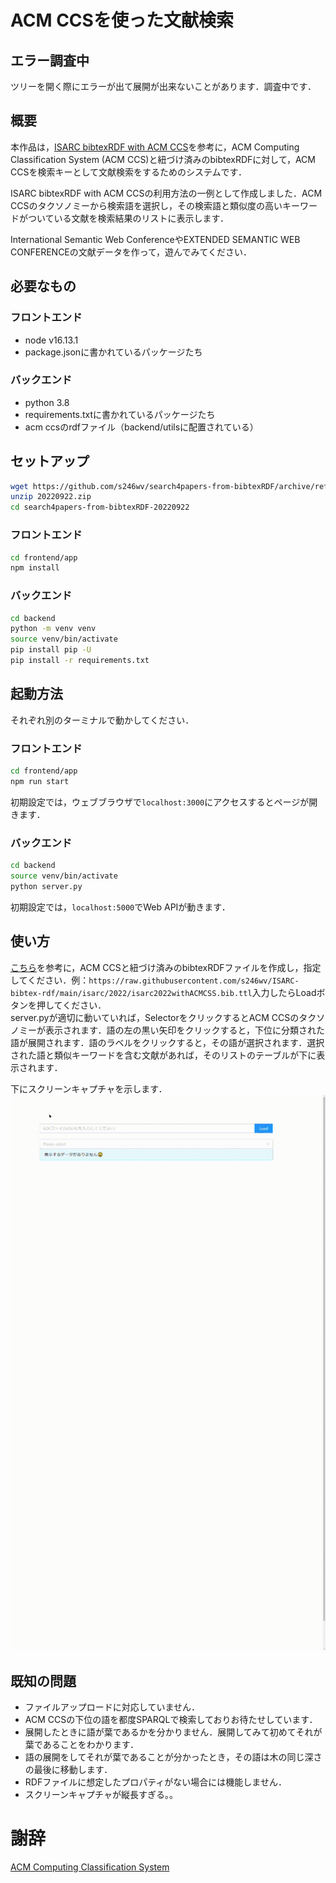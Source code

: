# ACM CCSを使った文献検索

## エラー調査中
ツリーを開く際にエラーが出て展開が出来ないことがあります．調査中です．

## 概要
本作品は，[ISARC bibtexRDF with ACM CCS](https://github.com/s246wv/ISARC-bibtex-rdf/tree/main/acm_ccs_emb)を参考に，ACM Computing Classification System (ACM CCS)と紐づけ済みのbibtexRDFに対して，ACM CCSを検索キーとして文献検索をするためのシステムです．

ISARC bibtexRDF with ACM CCSの利用方法の一例として作成しました．ACM CCSのタクソノミーから検索語を選択し，その検索語と類似度の高いキーワードがついている文献を検索結果のリストに表示します．

International Semantic Web ConferenceやEXTENDED SEMANTIC WEB CONFERENCEの文献データを作って，遊んでみてください．

## 必要なもの
### フロントエンド
- node v16.13.1
- package.jsonに書かれているパッケージたち

### バックエンド
- python 3.8
- requirements.txtに書かれているパッケージたち
- acm ccsのrdfファイル（backend/utilsに配置されている）

## セットアップ
```bash
wget https://github.com/s246wv/search4papers-from-bibtexRDF/archive/refs/tags/20220922.zip
unzip 20220922.zip
cd search4papers-from-bibtexRDF-20220922
```
### フロントエンド
```bash
cd frontend/app
npm install
```

### バックエンド
```bash
cd backend
python -m venv venv
source venv/bin/activate
pip install pip -U
pip install -r requirements.txt
```

## 起動方法
それぞれ別のターミナルで動かしてください．
### フロントエンド
```bash
cd frontend/app
npm run start
```
初期設定では，ウェブブラウザで`localhost:3000`にアクセスするとページが開きます．  

### バックエンド
```bash
cd backend
source venv/bin/activate
python server.py
```
初期設定では，`localhost:5000`でWeb APIが動きます．

## 使い方
[こちら](https://github.com/s246wv/ISARC-bibtex-rdf/tree/main/acm_ccs_emb)を参考に，ACM CCSと紐づけ済みのbibtexRDFファイルを作成し，指定してください．例：`https://raw.githubusercontent.com/s246wv/ISARC-bibtex-rdf/main/isarc/2022/isarc2022withACMCSS.bib.ttl`入力したらLoadボタンを押してください．  
server.pyが適切に動いていれば，SelectorをクリックするとACM CCSのタクソノミーが表示されます．語の左の黒い矢印をクリックすると，下位に分類された語が展開されます．語のラベルをクリックすると，その語が選択されます．選択された語と類似キーワードを含む文献があれば，そのリストのテーブルが下に表示されます．  

下にスクリーンキャプチャを示します．  
![Screen Capture](demo.gif)

## 既知の問題
- ファイルアップロードに対応していません．
- ACM CCSの下位の語を都度SPARQLで検索しておりお待たせしています．
- 展開したときに語が葉であるかを分かりません．展開してみて初めてそれが葉であることをわかります．
- 語の展開をしてそれが葉であることが分かったとき，その語は木の同じ深さの最後に移動します．
- RDFファイルに想定したプロパティがない場合には機能しません．
- スクリーンキャプチャが縦長すぎる。。

# 謝辞
[ACM Computing Classification System](https://dl.acm.org/ccs)
